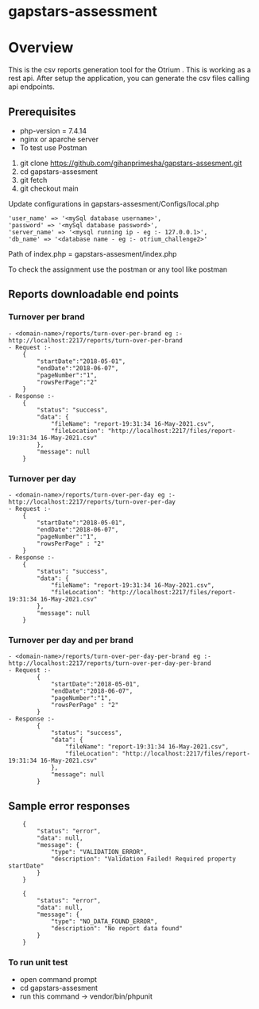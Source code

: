 # gapstars-assessment

# Overview

This is the csv reports generation tool for the Otrium .
This is working as a rest api. After setup the application, you can generate the csv files
calling api endpoints.

## Prerequisites

- php-version = 7.4.14
- nginx or aparche server
- To test use Postman

1. git clone https://github.com/gihanprimesha/gapstars-assesment.git
2. cd gapstars-assesment
3. git fetch
4. git checkout main

Update configurations in gapstars-assesment/Configs/local.php

    'user_name' => '<mySql database username>',
    'password' => '<mySql database password>',
    'server_name' => '<mysql running ip - eg :- 127.0.0.1>',
    'db_name' => '<database name - eg :- otrium_challenge2>'

Path of index.php = gapstars-assesment/index.php

To check the assignment use the postman or any tool like postman

## Reports downloadable end points

### Turnover per brand

    - <domain-name>/reports/turn-over-per-brand eg :- http://localhost:2217/reports/turn-over-per-brand
    - Request :-
        {
            "startDate":"2018-05-01",
            "endDate":"2018-06-07",
            "pageNumber":"1",
            "rowsPerPage":"2"
        }
    - Response :-
        {
            "status": "success",
            "data": {
                "fileName": "report-19:31:34 16-May-2021.csv",
                "fileLocation": "http://localhost:2217/files/report-19:31:34 16-May-2021.csv"
            },
            "message": null
        }

### Turnover per day

    - <domain-name>/reports/turn-over-per-day eg :- http://localhost:2217/reports/turn-over-per-day
    - Request :-
        {
            "startDate":"2018-05-01",
            "endDate":"2018-06-07",
            "pageNumber":"1",
            "rowsPerPage" : "2"
        }
    - Response :-
        {
            "status": "success",
            "data": {
                "fileName": "report-19:31:34 16-May-2021.csv",
                "fileLocation": "http://localhost:2217/files/report-19:31:34 16-May-2021.csv"
            },
            "message": null
        }

### Turnover per day and per brand

    - <domain-name>/reports/turn-over-per-day-per-brand eg :- http://localhost:2217/reports/turn-over-per-day-per-brand
    - Request :-
            {
                "startDate":"2018-05-01",
                "endDate":"2018-06-07",
                "pageNumber":"1",
                "rowsPerPage" : "2"
            }
    - Response :-
            {
                "status": "success",
                "data": {
                    "fileName": "report-19:31:34 16-May-2021.csv",
                    "fileLocation": "http://localhost:2217/files/report-19:31:34 16-May-2021.csv"
                },
                "message": null
            }

## Sample error responses

        {
            "status": "error",
            "data": null,
            "message": {
                "type": "VALIDATION_ERROR",
                "description": "Validation Failed! Required property startDate"
            }
        }

        {
            "status": "error",
            "data": null,
            "message": {
                "type": "NO_DATA_FOUND_ERROR",
                "description": "No report data found"
            }
        }

### To run unit test

- open command prompt
- cd gapstars-assesment
- run this command -> vendor/bin/phpunit

